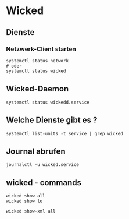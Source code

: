 # Wicked 

## Dienste

### Netzwerk-Client starten 

```
systemctl status network 
# oder 
systemctl status wicked 
```

## Wicked-Daemon 

```
systemctl status wickedd.service 
```

## Welche Dienste gibt es ? 

```
systemctl list-units -t service | grep wicked
```


## Journal abrufen 

```
journalctl -u wicked.service 
```

## wicked - commands 

```
wicked show all 
wicked show lo 

wicked show-xml all
```
